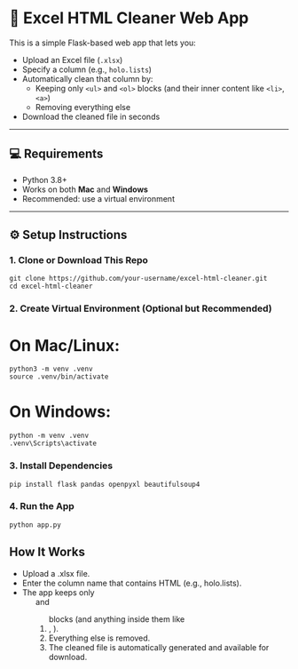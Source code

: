 # 🧹 Excel HTML Cleaner Web App

This is a simple Flask-based web app that lets you:

- Upload an Excel file (`.xlsx`)
- Specify a column (e.g., `holo.lists`)
- Automatically clean that column by:
  - Keeping only `<ul>` and `<ol>` blocks (and their inner content like `<li>`, `<a>`)
  - Removing everything else
- Download the cleaned file in seconds

---

## 💻 Requirements

- Python 3.8+
- Works on both **Mac** and **Windows**
- Recommended: use a virtual environment

---

## ⚙️ Setup Instructions

### 1. Clone or Download This Repo

```
git clone https://github.com/your-username/excel-html-cleaner.git
cd excel-html-cleaner
```

### 2. Create Virtual Environment (Optional but Recommended)
# On Mac/Linux:
```
python3 -m venv .venv
source .venv/bin/activate
```

# On Windows:
```
python -m venv .venv
.venv\Scripts\activate
```

### 3. Install Dependencies
```
pip install flask pandas openpyxl beautifulsoup4
```

### 4. Run the App
```
python app.py
```

## How It Works
- Upload a .xlsx file.
- Enter the column name that contains HTML (e.g., holo.lists).
- The app keeps only <ul> and <ol> blocks (and anything inside them like <li>, <a>).
- Everything else is removed.
- The cleaned file is automatically generated and available for download.
